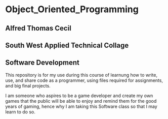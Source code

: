 # Object_Oriented_Programming

## Alfred Thomas Cecil
## South West Applied Technical Collage
## Software Development

This repository is for my use during this course of learnung how to write, use, and share code as a programmer, using files required for assignments, and big final projects.

I am someone who aspires to be a game developer and create my own games that the public will be able to enjoy and remind them for the good years of gaming,
hence why I am taking this Software class so that I may learn to do so.
